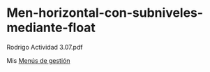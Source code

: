 # Men-horizontal-con-subniveles-mediante-float
Rodrigo Actividad 3.07.pdf

Mis [Menús de gestión](http://127.0.0.1:5500/Visual%20Studio%20Code/Grid/Peri%C3%B3dico/Noticiero.html)
